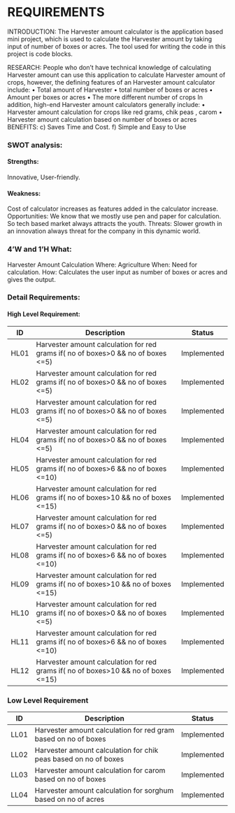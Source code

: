 
# REQUIREMENTS
INTRODUCTION: The Harvester amount calculator is the application based mini project, which is used to calculate the Harvester amount by taking input of number of boxes or acres. The tool used for writing the code in this project is code blocks.

RESEARCH: People who don’t have technical knowledge of calculating Harvester amount can use this application to calculate Harvester amount of crops, however, the defining features of an Harvester amount calculator include: • Total amount of Harvester • total number of boxes or acres • Amount per boxes or acres • The more different number of crops In addition, high-end Harvester amount calculators generally include: • Harvester amount calculation for crops like red grams, chik peas , carom • Harvester amount calculation based on number of boxes or acres BENEFITS: c) Saves Time and Cost. f) Simple and Easy to Use

### SWOT analysis: 
#### Strengths:
   Innovative,
   User-friendly.
#### Weakness:
 Cost of calculator increases as features added in the calculator increase. Opportunities: We know that we mostly use pen and paper for calculation. So tech based market always attracts the youth. Threats: Slower growth in an innovation always threat for the company in this dynamic world.

### 4’W and 1’H What:
 Harvester Amount Calculation Where: Agriculture When: Need for calculation. How: Calculates the user input as number of boxes or acres and gives the output.

### Detail Requirements:
 #### High Level Requirement:

| ID | Description |Status|
| ------ | ------ | ------|
| HL01|Harvester amount calculation for red grams if( no of boxes>0 && no of boxes <=5)| Implemented |
| HL02|Harvester amount calculation for red grams if( no of boxes>0 && no of boxes <=5)|Implemented|
| HL03| Harvester amount calculation for red grams if( no of boxes>0 && no of boxes <=5)  |Implemented|
| HL04 |Harvester amount calculation for red grams if( no of boxes>0 && no of boxes <=5)  |Implemented|
| HL05 | Harvester amount calculation for	red grams if( no of boxes>6 && no of boxes <=10) |Implemented|
| HL06 | Harvester amount calculation for red grams if( no of boxes>10 && no of boxes <=15) |Implemented|
| HL07 |Harvester amount calculation for red grams if( no of boxes>0 && no of boxes <=5)  |Implemented|
| HL08 |Harvester amount calculation for red grams if( no of boxes>6 && no of boxes <=10)  |Implemented|
| HL09 | Harvester amount calculation for red grams if( no of boxes>10 && no of boxes <=15) |Implemented|
| HL10 |Harvester amount calculation for red grams if( no of boxes>0 && no of boxes <=5)  |Implemented|
| HL11 | Harvester amount calculation for red grams if( no of boxes>6 && no of boxes <=10) |Implemented|
| HL12 |	Harvester amount calculation for red grams if( no of boxes>10 && no of boxes <=15)  |Implemented|


### Low Level Requirement

| ID | Description |Status|
| ------ | ------ | ------|
| LL01|Harvester amount calculation for red gram based on no of boxes| Implemented |
| LL02|Harvester amount calculation for chik peas based on no of boxes| Implemented |
| LL03|Harvester amount calculation for carom based on no of boxes| Implemented |
| LL04|Harvester amount calculation for sorghum  based on no of acres | Implemented |
